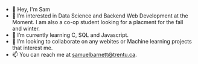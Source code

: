 - 👋 Hey, I'm Sam
- 👀 I’m interested in Data Science and Backend Web Development at the Moment. I am also a co-op student looking for a placment for the fall and winter.
- 🌱 I’m currently learning C, SQL and Javascript.
- 💞️ I’m looking to collaborate on any webites or Machine learning projects that interest me.
- 📫 You can reach me at samuelbarnett@trentu.ca.

<!---
SamuelBarnett/SamuelBarnett is a ✨ special ✨ repository because its `README.md` (this file) appears on your GitHub profile.
You can click the Preview link to take a look at your changes.
--->
